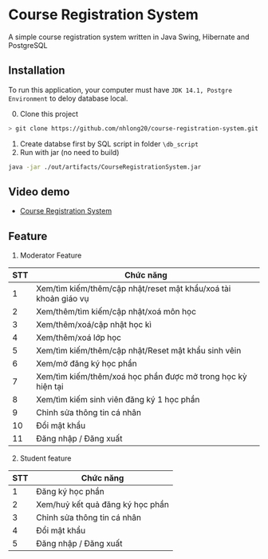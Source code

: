 # Course Registration System
A simple course registration system written in Java Swing, Hibernate and PostgreSQL

## Installation
To run this application, your computer must have `JDK 14.1, Postgre Environment` to deloy database local.

0. Clone this project
```bash
> git clone https://github.com/nhlong20/course-registration-system.git
```
1. Create databse first by SQL script in folder `\db_script`
2. Run with jar (no need to build)
```bash
java -jar ./out/artifacts/CourseRegistrationSystem.jar
```

## Video demo
- [Course Registration System](https://www.youtube.com/watch?v=VIht7XYtjJE)

## Feature

1. Moderator Feature

|STT | Chức năng                                
|---|---|
| 1  | Xem/tìm kiếm/thêm/cập nhật/reset mật khẩu/xoá tài khoản giáo vụ          
| 2  | Xem/thêm/tìm kiếm/cập nhật/xoá môn học        
| 3  | Xem/thêm/xoá/cập nhật học kì        
| 4  | Xem/thêm/xoá lớp học            
| 5  | Xem/tìm kiếm/thêm/cập nhật/Reset mật khẩu sinh vêin               
| 6  | Xem/mở đăng ký học phần                        
| 7  | Xem/tìm kiếm/thêm/xoá học phần được mở trong học kỳ hiện tại                      
| 8  | Xem/tìm kiếm sinh viên đăng ký 1 học phần
| 9  | Chỉnh sửa thông tin cá nhân                              
| 10 |  Đổi mật khẩu               
| 11 |  Đăng nhập / Đăng xuất   

2. Student feature

|STT | Chức năng                                
|---|---|
| 1  | Đăng ký học phần        
| 2  | Xem/huỷ kết quả đăng ký học phần        
| 3  | Chỉnh sửa thông tin cá nhân              
| 4 |  Đổi mật khẩu               
| 5 |  Đăng nhập / Đăng xuất                 



